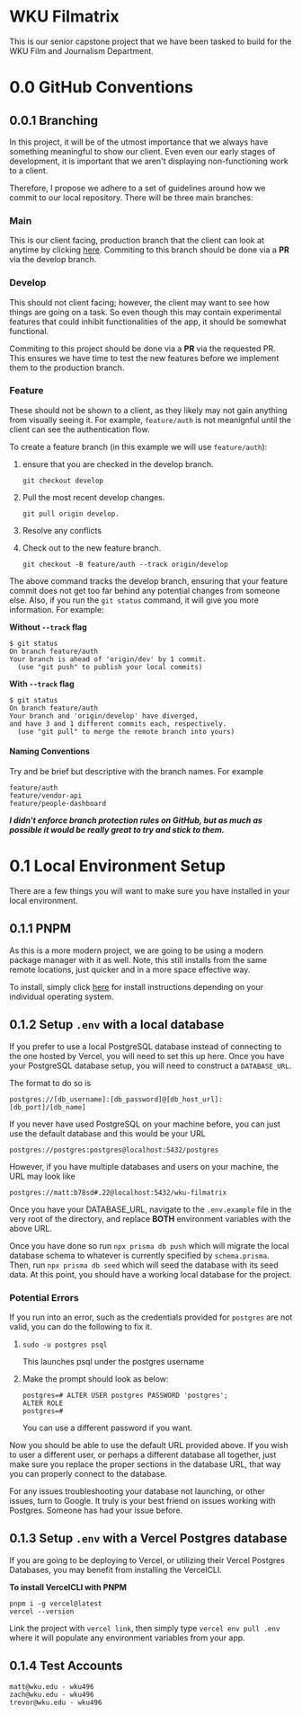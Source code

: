 # WKU Filmatrix

This is our senior capstone project that we have been tasked to build for the WKU Film and Journalism Department. 

# 0.0 GitHub Conventions

## 0.0.1 Branching

In this project, it will be of the utmost importance that we always have something meaningful to show our client. Even even our early stages of development, it is important that we aren't displaying non-functioning work to a client.

Therefore, I propose we adhere to a set of guidelines around how we commit to our local repository. There will be three main branches:

### Main

This is our client facing, production branch that the client can look at anytime by clicking [here](https://wku-filmatrix.vercel.app). Commiting to this branch should be done via a **PR** via the develop branch.

### Develop

This should not client facing; however, the client may want to see how things are going on a task. So even though this may contain experimental features that could inhibit functionalities of the app, it should be somewhat functional.

Commiting to this project should be done via a **PR** via the requested PR. This ensures we have time to test the new features before we implement them to the production branch.

### Feature

These should not be shown to a client, as they likely may not gain anything from visually seeing it. For example, `feature/auth` is not meanignful until the client can see the authentication flow.

To create a feature branch (in this example we will use `feature/auth`):
1. ensure that you are checked in the develop branch.

    ```
    git checkout develop
    ```

2. Pull the most recent develop changes.

    ```
    git pull origin develop.
    ```

3. Resolve any conflicts
4. Check out to the new feature branch.

    ```
    git checkout -B feature/auth --track origin/develop
    ```
The above command tracks the develop branch, ensuring that your feature commit does not get too far behind any potential changes from someone else. Also, if you run the `git status` command, it will give you more information. For example:

**Without `--track` flag**

```
$ git status
On branch feature/auth
Your branch is ahead of 'origin/dev' by 1 commit.
  (use "git push" to publish your local commits)
```

**With `--track` flag**

```
$ git status
On branch feature/auth
Your branch and 'origin/develop' have diverged,
and have 3 and 1 different commits each, respectively.
  (use "git pull" to merge the remote branch into yours)
```

#### Naming Conventions
Try and be brief but descriptive with the branch names. For example

```
feature/auth
feature/vendor-api
feature/people-dashboard
```

***I didn't enforce branch protection rules on GitHub, but as much as possible it would be really great to try and stick to them.***

# 0.1 Local Environment Setup

There are a few things you will want to make sure you have installed in your local environment.

## 0.1.1 PNPM

As this is a more modern project, we are going to be using a modern package manager with it as well. Note, this still installs from the same remote locations, just quicker and in a more space effective way. 

To install, simply click [here](https://pnpm.io/installation) for install instructions depending on your individual operating system.

## 0.1.2 Setup `.env` with a local database

If you prefer to use a local PostgreSQL database instead of connecting to the one hosted by Vercel, you will need to set this up here. Once you have your PostgreSQL database setup, you will need to construct a `DATABASE_URL`.

The format to do so is
```
postgres://[db_username]:[db_password]@[db_host_url]:[db_port]/[db_name]
```

If you never have used PostgreSQL on your machine before, you can just use the default database and this would be your URL

```
postgres://postgres:postgres@localhost:5432/postgres
```

However, if you have multiple databases and users on your machine, the URL may look like

```
postgres://matt:b78sd#.22@localhost:5432/wku-filmatrix
```

Once you have your DATABASE_URL, navigate to the `.env.example` file in the very root of the directory, and replace **BOTH** environment variables with the above URL. 

Once you have done so run `npx prisma db push` which will migrate the local database schema to whatever is currently specified by `schema.prisma`. Then, run `npx prisma db seed` which will seed the database with its seed data. At this point, you should have a working local database for the project. 

### Potential Errors

If you run into an error, such as the credentials provided for `postgres` are not valid, you can do the following to fix it.

1. `sudo -u postgres psql`

    This launches psql under the postgres username

2. Make the prompt should look as below:

    ```
    postgres=# ALTER USER postgres PASSWORD 'postgres';
    ALTER ROLE
    postgres=# 
    ```

    You can use a different password if you want.

Now you should be able to use the default URL provided above. If you wish to user a different user, or perhaps a different database all together, just make sure you replace the proper sections in the database URL, that way you can properly connect to the database. 

For any issues troubleshooting your database not launching, or other issues, turn to Google. It truly is your best friend on issues working with Postgres. Someone has had your issue before.

## 0.1.3 Setup `.env` with a Vercel Postgres database

If you are going to be deploying to Vercel, or utilizing their Vercel Postgres Databases, you may benefit from installing the VercelCLI. 

**To install VercelCLI with PNPM**
```
pnpm i -g vercel@latest
vercel --version
```
Link the project with `vercel link`, then simply type `vercel env pull .env` where it will populate any environment variables from your app.

## 0.1.4 Test Accounts

```
matt@wku.edu - wku496
zach@wku.edu - wku496
trevor@wku.edu - wku496
```